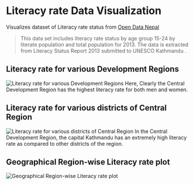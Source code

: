# Literacy rate Data Visualization
Visualizes dataset of Literacy rate status from [Open Data Nepal](http://data.opennepal.net/content/literacy-rate-status-age-group-15-24-2013)

>This data set includes literacy rate status by age group 15-24  by literate population and total population for 2013. The data is extracted from Literacy Status Report 2013 submitted to UNESCO Kathmandu .

## Literacy rate for various Development Regions
![Literacy rate for various Development Regions](https://github.com/merishnaSuwal/Literacy_rate-DataVisualization/blob/master/Plots/Genderwise-Literacyrate.png)
Here, Clearly the Central Development Region has the highest literacy rate for both men and women.
## Literacy rate for various districts of Central Region
![Literacy rate for various districts of Central Region](https://github.com/merishnaSuwal/Literacy_rate-DataVisualization/blob/master/Plots/Regionwise-Literacyrate.png)
In the Central Development Region, the capital Kathmandu has an extremely high literacy rate as compared to other districts of the region.
## Geographical Region-wise Literacy rate plot
![Geographical Region-wise Literacy rate plot](https://github.com/merishnaSuwal/Literacy_rate-DataVisualization/blob/master/Plots/Geographical-Regionwise-plot.png)
